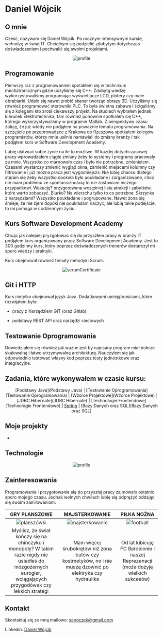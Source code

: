 # Daniel Wójcik

## O mnie
Cześć, nazywam się Daniel Wójcik. Po rocznym intensywnym kursie, wchodzę w świat IT. Chciałbym się podzielić zdobytym dotychczas doświadczeniem i pochwalić się swoimi projektami.

<center>

![profile](https://github.com/sanoczek/porfolio/blob/e1320dc1d01239df9ac01966e483aa3143abf213/img%20files/profileFoto.jpeg)

</center>

## Programowanie
Pierwszy raz z programowaniem spotakłem się w technikum mechatronicznym gdzie uczyliśmy się C++. Zdobytą wiedzę wykorzystywaliśmy programując wyświetlacze LCD, plotery czy małe obrabiarki. Udało się nawet zrobić skaner tworząc obrazy 3D. Uczyliśmy się również programować sterowniki PLC. To była świetna zabawa i ścigaliśmy się z kolegami kto zrobi ciekawszy projekt. Na studiach wybrałem jednak kierunek Elektrotechnika, tam również ponownie spotkałem się C++, którego wykorzystywaliśmy w programie Matlab. Z perspektywy czasu żałuję, że już wtedy nie podjąłem na poważnie tematu programowania. Na szczęście po przeprowadzce z Krakowa do Rzeszowa spotkałem kolegów programistów, którzy mnie usilnie namawiali do zmiany branży i tak podjąłem kurs w Software Development Academy.

Lubię ułatwiać sobie życie na ile to możliwe. W każdej dotychczasowej pracy wprowadzałem ciągłe zmiany żeby to systemy i programy pracowały za mnie. Wszystko co marnowało czas i było nie potrzebne, zmieniałem. Czasami wystarczy zmienić wygląd okna, zamienić miejscami kolumny czy filtrowanie i już można praca jest wygodniejsza.
Nie lubię chaosu dlatego staram się żeby wszystko dookoła było poukładane i zorganizowane, choć nie mam problemu ze spontanicznością to nie zostawiam niczego przypadkowi. Wakację? przygotowana wczęśniej lista atrakcji i zabytków, które warto zobaczyć. Biurko? Na wierzchu tylko to co potrzbne. Skrzynka z narzędziami? Wszystko poukładane i pogrupowane. Nawet żona się śmieje, że nie zjem dopóki nie poukładam naczyć, ale lubię takie podejście, to mi pomaga w codziennym życiu.

## Kurs Software Development Academy
Chcąc jak nalepiej pryzgotować się do przyszłem pracy w branży IT podjąłem kurs organizowany przez Software Development Academy. Jest to 300 godzinny kurs, który poprzez doświadczonych trenerów dostarczył mi sporo wiedzy i praktyki.

<center>



</center>

Kurs obejmował również tematy metodyki Scrum.

<center>

![scrumCertificate](https://github.com/sanoczek/porfolio/blob/eff9fbc4d75217ed096f609dcb2a6f991776759f/img%20files/scrum_certificate.jpg)

</center>

## Git i HTTP
Kurs nietylko obejmował język Java. Dodatkowymi umiejątnościami, które rozwijałem było:

* pracy z Narzędziem GIT (oraz Gitlab)

* podstawy REST API oraz narzędzi sieciowych

## Testowanie Oprogramowania
Dowiedziałem się również jak ważne jest by napisany program miał dobrze skalowalną i łatwo utrzymywalną architekturę. Nauczyłem się jak odpowiednio testować własny kod poprzez testy jednostkowe oraz integracyjne.

## Zadania, które wykonywałem w czasie kursu:
<center>

[Podstawy Java](Podstawy Java) | [Testowanie Oprogramowania](Testowanie Oprogramowania) | [Wzorce Projektowe](Wzorce Projektowe) |
[JDBC Hibernate](JDBC Hibernate) | [Technologie Frontendowe](Technologie Frontendowe) | [Spring](Spring) |
[Bazy Danych oraz SQL](Bazy Danych oraz SQL)

</center>

## Moje projekty

* 

## Technologie

<center>

![profile](https://github.com/sanoczek/porfolio/blob/3f46830fc8784b7a694051b763517fcf91941b60/img%20files/technical_skills.png)

</center>

## Zainteresowania

Programowanie i przygotowanie się do przyszłej pracy zajmowało ostatnio sporo mojego czasu. Jednak wolnych chwilach lubię się odprężyć oddając się swoim zamiłowaniom:

|  GRY PLANSZOWE |  MAJSTERKOWANIE |   PIŁKA NOŻNA   |
| :------------: | :-------------: | :-------------: |
| ![planszówki](https://github.com/sanoczek/porfolio/blob/3f46830fc8784b7a694051b763517fcf91941b60/img%20files/planszo%CC%81wki.jpg) | ![majsterkowanie](https://github.com/sanoczek/porfolio/blob/3f46830fc8784b7a694051b763517fcf91941b60/img%20files/majsterkowanie.jpg) | ![football](https://github.com/sanoczek/porfolio/blob/3f46830fc8784b7a694051b763517fcf91941b60/img%20files/pzpn.jpg) |
| Myślisz, że świat kończy się na chińczyku i monopoly? W takim razie nigdy nie usiadłeś do mózgożernych eurogier, wciągających przygodówek czy lekkich strategi | Mam więcej śrubokrętów niż żona butów czy kostmetyków, no i nie muszę dzownić po elektryka czy hydraulika | Od lat kibicuję FC Barcelonie i naszej Reprezenacji (może dożyję wielkich sukcesów) |

## Kontakt

Skontaktuj się ze mną mailowo: sanoczek@gmail.com

Linkedin: [Daniel Wójcik](http://www.linkedin.com/in/daniel-wójcik-35129a218)
